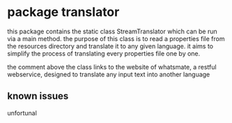 # package translator

this package contains the static class StreamTranslator which can be run via a main method. the purpose of this class is to read
a properties file from the resources directory and translate it to any given language. it aims to simplify the process
of translating every properties file one by one.

the comment above the class links to the website of whatsmate, a restful webservice, designed to translate any input text into
another language

## known issues

unfortunal